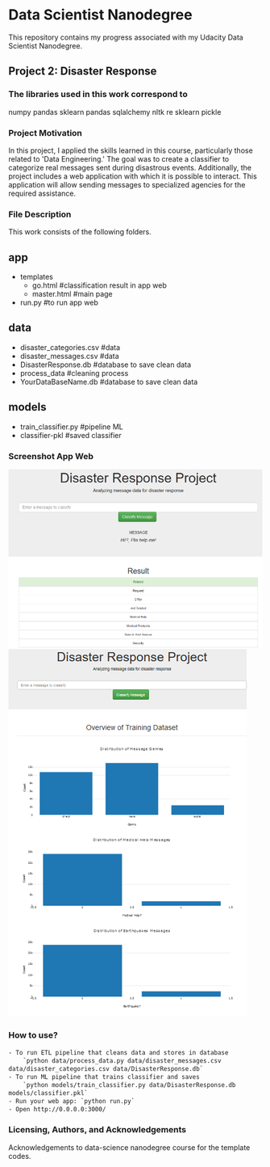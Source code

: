 # Data Scientist Nanodegree

This repository contains my progress associated with my Udacity Data Scientist Nanodegree.

## Project 2: Disaster Response

### The libraries used in this work correspond to

numpy
pandas
sklearn
pandas
sqlalchemy
nltk
re
sklearn
pickle

### Project Motivation

In this project, I applied the skills learned in this course, particularly those related to 'Data Engineering.' The goal was to create a classifier to categorize real messages sent during disastrous events. Additionally, the project includes a web application with which it is possible to interact. This application will allow sending messages to specialized agencies for the required assistance.

### File Description

This work consists of the following folders.

## app
- templates
  - go.html #classification result in app web
  - master.html #main page
- run.py #to run app web

## data
- disaster_categories.csv #data
- disaster_messages.csv #data
- DisasterResponse.db #database to save clean data
- process_data #cleaning process
- YourDataBaseName.db #database to save clean data

## models
- train_classifier.py #pipeline ML
- classifier-pkl #saved classifier

### Screenshot App Web

![Screenshot 1](disaster1.PNG)
![Screenshot 2](main.PNG)

### How to use?

    - To run ETL pipeline that cleans data and stores in database
        `python data/process_data.py data/disaster_messages.csv data/disaster_categories.csv data/DisasterResponse.db`
    - To run ML pipeline that trains classifier and saves
        `python models/train_classifier.py data/DisasterResponse.db models/classifier.pkl`
    - Run your web app: `python run.py`
    - Open http://0.0.0.0:3000/

### Licensing, Authors, and Acknowledgements

Acknowledgements to data-science nanodegree course for the template codes.



